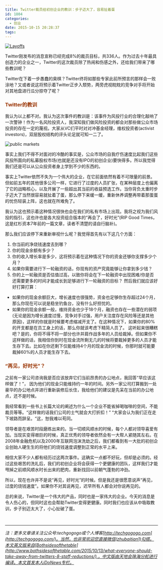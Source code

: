 ```yaml
---
title: Twitter裁员给初创企业的教训：步子迈大了，容易扯着蛋
id: 1804
categories:
  - 创业
date: 2015-10-15 20:28:37
tags:
---
```


[![Layoffs](http://upload-images.jianshu.io/upload_images/264714-5a9d232d440f109b.png?imageMogr2/auto-orient/strip%7CimageView2/2/w/1240)](http://upload-images.jianshu.io/upload_images/264714-5a9d232d440f109b.png?imageMogr2/auto-orient/strip%7CimageView2/2/w/1240)

Twitter刚发布的消息宣称已经完成8%的裁员目标，共336人。作为过去十年最具创造力的企业之一，Twitter的这次裁员除了热闹和伤感之外，还给我们带来了哪些教训呢？

Twitter在下着一步愚蠢的臭棋？Twitter终将如那些专家此前所预言的那样会一败涂地？又或者说这将预示着Twitter正步入颓势，两旁虎视眈眈的竞争对手将开始对其地盘进行瓜分掠夺了呢？

### <span style="color: #993300;">Twitter的教训</span>

我认为以上都不对。我认为这次事件的教训是：该事件为风投行业的合理化敲响了一次警钟！作为一名风险投资人，我深知我们做风险投资的都会对那些做公众市场投资的存在一定的蔑视。大家从VC们平时对对冲基金经理，维权投资者(activist investors)，双层股权结构的评头论足就可知一二了。

![public markets](http://upload-images.jianshu.io/upload_images/264714-2d253ca3a66b7ce3.png?imageMogr2/auto-orient/strip%7CimageView2/2/w/1240)

事实上我们不得不对面对的冷酷的事实是，公众市场的自我疗伤速度比起我们这些风投所面向的私募股权市场(也就是还没有IPO的初创企业)要快得多。所以我觉得我们还是可以从公众投资者身上学到不少的东西的。

事实上Twitter依然不失为一个伟大的企业，在它前面依然有着不可限量的前景。但如前五年的其他很多公司一样，它进行了过度的人员扩张，在某种层度上也偏离了它的战略核心，以及开展了一些超出其当前的收益预选工作。当你背负太重时步子迈大了当然很容易就扯着了蛋，那么停下来缓一缓，重新休养调整再带着那蛋蛋的忧伤轻装上阵，这也就在所难免了。

我认为这也预示着这种情况很快也会在我们的私有市场上出现。我将之视为我们风投的指引，这也许也是各大投资组合版本的“再会了，好时光”(RIP Good Times，这是红杉资本7年前的一篇文章，读者不清楚的请自行脑补)。

那么我们应该停下来重新审视什么呢？我觉得首先有以下这几个方面：

1.  你当前的净烧钱速度去到哪？
2.  你的现金余额有多少？
3.  你的收入增长率是多少，这将预示着在这种情况下你的资金还够你支撑多少个月？
4.  如果你需要进行下一轮融资的话，你现有的资产究竟能够让你拿到多少钱？
5.  你的上一轮融资是否估值过高，以致你将会在下一轮融资中出现困难/你是否还需要更多的时间才能成长到足够进行下一轮融资的目标？
然后我们就应该好好打算打算：

*   如果你的现金余额巨大，增长速度也很强势，资金也足够你生存超过24个月，那么你现在可以说是稳坐钓鱼台，没有什么好担忧的。
*   如果你的现金余额一般，维持资金也少于18个月，融资也存在一些潜在的弱项(无论是因为增长速度过慢，竞争对手过强，用户关注度存在风险等还是其他原因)，这样的你就是时候要考虑缩减开支了。在这种情况下，如果你的80%的开支都是在员工身上的话，那么你就该考虑下精简人员了。
这听起来很糟糕吧？是的，你将不得不将一部分也许并肩作战多年的人员给裁掉。但如果你不这样做的话，我相信你到时在现金流所剩无几的时候将要裁掉更多的人员才能生存下去。比如在你还剩下仅能维持4个月的现金流的时候，你那时就可能要裁掉60%的人员才能生存下去。

### <span style="color: #993300;">“再见，好时光”？</span>

之前有一家公司咨询我是否应该放弃它们当前昂贵的办公地点，我回答“早应该这样做了！”， 因为他们的现金只能维持约一年的时间。另外一家公司打算搬到一处豪华的办公地点并进行重新装修后长住，我给他们的建议是先呆在当前的办公地点，还不是时候。

我经常看到一些书上长篇大论的阐述为什么一个企业不能省掉喝咖啡的空间，不能裁员等等。“这样做的话我们公司的士气就会大打折扣！” “大家会认为我们正在走下坡路而辞呈。“这，恕我难以苟同。

领导者是在艰苦时段磨练出来的。当一切顺风顺水的时候，每个人都对领导喜爱有加。当现实变得艰巨的时候，真正优秀的领导者依然会有一大帮人紧随其左右。在2008年金融危机以及2000年互联网泡沫洗劫之后，我们都看到有一大批的初创企业创始人硬生生的将他们的烧钱速度调整到正常的水平上来。

相信大家不少人都有经历过这两次事件。这确实一点都不好玩，但却是必须的。经过这些艰苦的洗礼后，我们的初创企业将会获得一个更健康的团队，这样我们才能甩掉之前顺风顺水时长出来的肥肉，重新找回以前朝气蓬勃的冲劲。

所以，现在也许并不是说“再见，好时光”的时候。但是我还是很愿意说声“再见，过度的烧钱速度”。如果你不对其说再见，迟早所有人都会对你说再见的。

总的来说，Twitter是一个伟大的产品，同时也是一家伟大的企业。今天的消息是令人伤心的，但同时这也会帮助Twitter变得更健康。同时我们也应该从中吸取教训，步子别迈太大了，小心扯破了蛋。

&nbsp;

* * *

_注：更多文章请关注公众号:techgogogo或个人博客[http://techgogogo.com](http://techgogogo.com/)。当然，也非常欢迎您直接微信(zhubaitian1)勾搭。本文英文版来自[Bothsidesofthetable](http://www.bothsidesofthetable.com/2015/10/13/what-everyone-should-take-away-from-twitters-8-staff-reductions/).，中文版由天地会珠海分舵进行编译。本文首发本人iDoNews专栏。_
